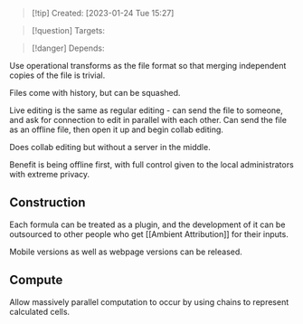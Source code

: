 
>[!tip] Created: [2023-01-24 Tue 15:27]

>[!question] Targets: 

>[!danger] Depends: 

Use operational transforms as the file format so that merging independent copies of the file is trivial.

Files come with history, but can be squashed.

Live editing is the same as regular editing - can send the file to someone, and ask for connection to edit in parallel with each other.  Can send the file as an offline file, then open it up and begin collab editing.

Does collab editing but without a server in the middle.

Benefit is being offline first, with full control given to the local administrators with extreme privacy.

## Construction
Each formula can be treated as a plugin, and the development of it can be outsourced to other people who get [[Ambient Attribution]] for their inputs.

Mobile versions as well as webpage versions can be released.

## Compute
Allow massively parallel computation to occur by using chains to represent calculated cells.